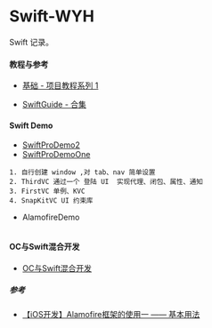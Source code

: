 # Swift-WYH
Swift 记录。


#### 教程与参考
* [基础 - 项目教程系列 1](https://github.com/iOS-Swift-Developers/Swift)

* [SwiftGuide - 合集](https://github.com/ipader/SwiftGuide)

#### Swift Demo
* [SwiftProDemo2](https://github.com/itwyhuaing/Swift-WYH/tree/master/SwiftProDemo2)
* [SwiftProDemoOne](https://github.com/itwyhuaing/Swift-WYH/tree/master/SwiftProDemoOne)

```
1. 自行创建 window ,对 tab、nav 简单设置
2. ThirdVC 通过一个 登陆 UI  实现代理、闭包、属性、通知
3. FirstVC 单例、KVC
4. SnapKitVC UI 约束库
```

* AlamofireDemo
```

```


#### OC与Swift混合开发
* [OC与Swift混合开发](https://github.com/itwyhuaing/Swift-WYH/tree/master/OC与Swift混合开发)

##### 参考
* [【iOS开发】Alamofire框架的使用一 —— 基本用法](https://www.jianshu.com/p/f8c3adb056cf)
